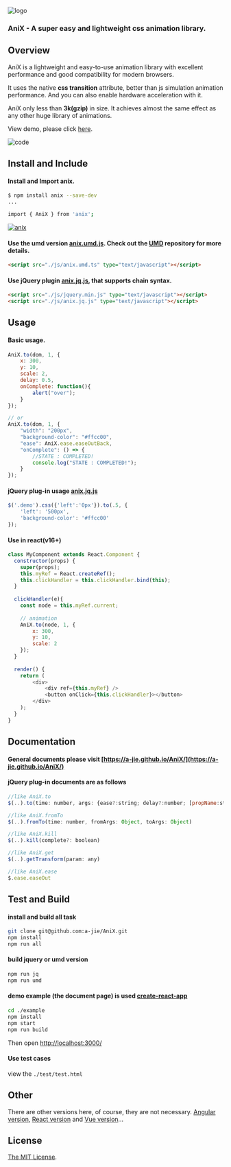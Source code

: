 ![logo](https://github.com/a-jie/AniX/blob/master/logo/logo.png?raw=true)


### AniX - A super easy and lightweight css animation library.

## Overview
AniX is a lightweight and easy-to-use animation library with excellent performance and good compatibility for modern browsers.  

It uses the native **css transition** attribute, better than js simulation animation performance. And you can also enable hardware acceleration with it.  

AniX only less than **3k(gzip)** in size. It achieves almost the same effect as any other huge library of animations.

View demo, please click [here](https://a-jie.github.io/AniX/).

![code](https://github.com/a-jie/AniX/blob/master/logo/code.png?raw=true)

## Install and Include

#### Install and Import anix.

```bash 
$ npm install anix --save-dev
...

import { AniX } from 'anix';
```

[![anix](https://nodei.co/npm/anix.png)](https://npmjs.org/package/anix)

#### Use the umd version [anix.umd.js](https://github.com/a-jie/AniX/blob/master/dist/umd/anix.umd.js). Check out the [UMD](https://github.com/umdjs/umd) repository for more details.

```html
<script src="./js/anix.umd.ts" type="text/javascript"></script>
```

#### Use jQuery plugin [anix.jq.js](https://github.com/a-jie/AniX/blob/master/dist/jq/anix.jq.js), that supports chain syntax.

```html
<script src="./js/jquery.min.js" type="text/javascript"></script>
<script src="./js/anix.jq.js" type="text/javascript"></script>
```

## Usage

#### Basic usage.

```js
AniX.to(dom, 1, {
    x: 300,
    y: 10,
    scale: 2,
    delay: 0.5,
    onComplete: function(){
      	alert("over");
    }
});

// or 
AniX.to(dom, 1, {
    "width": "200px",
    "background-color": "#ffcc00",
    "ease": AniX.ease.easeOutBack,
    "onComplete": () => {
        //STATE : COMPLETED!
        console.log("STATE : COMPLETED!");
    }
});
```

#### jQuery plug-in usage [anix.jq.js](https://github.com/a-jie/AniX/blob/master/dist/jq/anix.jq.js)

```js
$('.demo').css({'left':'0px'}).to(.5, {
    'left': '500px',
    'background-color': '#ffcc00'
});
```

#### Use in react(v16+)

```js
class MyComponent extends React.Component {
  constructor(props) {
    super(props);
    this.myRef = React.createRef();
    this.clickHandler = this.clickHandler.bind(this);
  }
  
  clickHandler(e){
    const node = this.myRef.current;
    
  	// animation
  	AniX.to(node, 1, {
    	x: 300,
    	y: 10,
    	scale: 2
    });
  }
  
  render() {
    return (
	    <div>
	    	<div ref={this.myRef} />
	    	<button onClick={this.clickHandler}></button>
	    </div>
    );
  }
}
```

## Documentation

#### General documents please visit [https://a-jie.github.io/AniX/](https://a-jie.github.io/AniX/)

#### jQuery plug-in documents are as follows 

```js
//like AniX.to
$(..).to(time: number, args: {ease?:string; delay?:number; [propName:string]:any;})

//like AniX.fromTo
$(..).fromTo(time: number, fromArgs: Object, toArgs: Object)

//like AniX.kill
$(..).kill(complete?: boolean)

//like AniX.get
$(..).getTransform(param: any)

//like AniX.ease
$.ease.easeOut
```


## Test and Build

#### install and build all task
```bash
git clone git@github.com:a-jie/AniX.git
npm install
npm run all
```

#### build jquery or umd version
```bash
npm run jq
npm run umd
```

#### demo example (the document page) is used [create-react-app](https://github.com/facebookincubator/create-react-app)

```bash
cd ./example
npm install
npm start
npm run build
```
Then open [http://localhost:3000/](http://localhost:3000/)

#### Use test cases
view the `./test/test.html`

## Other
There are other versions here, of course, they are not necessary. [Angular version](https://github.com/a-jie/NgxAni), [React version](https://github.com/a-jie/react-anix) and [Vue version](https://github.com/GeoffZhu/vue-anix)...

## License

[The MIT License](https://opensource.org/licenses/MIT).
